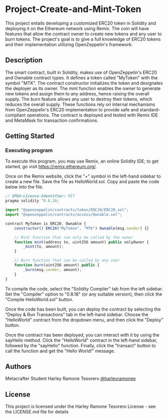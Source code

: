 # Project-Create-and-Mint-Token
This project entails developing a customized ERC20 token in Solidity and deploying it on the Ethereum network using Remix. The coin will have features that allow the contract owner to create new tokens and any user to burn tokens. The project's goal is to give a full knowledge of ERC20 tokens and their implementation utilizing OpenZeppelin's framework.


## Description

The smart contract, built in Solidity, makes use of OpenZeppelin's ERC20 and Ownable contract types. It defines a token called "MyToken" with the symbol "MTK". The contract constructor initializes the token and designates the deployer as its owner. The mint function enables the owner to generate new tokens and assign them to any address, hence raising the overall supply. The burn feature allows any user to destroy their tokens, which reduces the overall supply. These functions rely on internal mechanisms from OpenZeppelin's ERC20 implementation to provide safe and standard-compliant operations. The contract is deployed and tested with Remix IDE and MetaMask for transaction confirmations.



## Getting Started

### Executing program

To execute this program, you may use Remix, an online Solidity IDE; to get started, go visit https://remix.ethereum.org/.

Once on the Remix website, click the "+" symbol in the left-hand sidebar to create a new file. Save the file as HelloWorld.sol. Copy and paste the code below into the file.

```javascript
// SPDX-License-Identifier: MIT
pragma solidity ^0.8.20;

import "@openzeppelin/contracts/token/ERC20/ERC20.sol";
import "@openzeppelin/contracts/access/Ownable.sol";

contract MyToken is ERC20, Ownable {
    constructor() ERC20("MyToken", "MTK") Ownable(msg.sender) {}

    // Mint function that can only be called by the owner
    function mint(address to, uint256 amount) public onlyOwner {
        _mint(to, amount);
    }

    // Burn function that can be called by any user
    function burn(uint256 amount) public {
        _burn(msg.sender, amount);
    }
}

```


To compile the code, select the "Solidity Compiler" tab from the left sidebar. Set the "Compiler" option to "0.8.18" (or any suitable version), then click the "Compile HelloWorld.sol" button.

Once the code has been built, you can deploy the contract by selecting the "Deploy & Run Transactions" tab in the left-hand sidebar. Choose the "HelloWorld" contract from the dropdown menu, and then click the "Deploy" button.

Once the contract has been deployed, you can interact with it by using the sayHello method. Click the "HelloWorld" contract in the left-hand sidebar, followed by the "sayHello" function. Finally, click the "transact" button to call the function and get the "Hello World!" message.
## Authors

Metacrafter Student Harley Ramone Tesorero
[@harleyramonee](https://twitter.com/harleyramonee)


## License

This project is licensed under the Harley Ramone Tesorero License - see the LICENSE.md file for details
